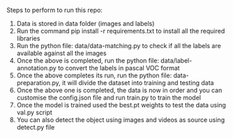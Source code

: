 Steps to perform to run this repo:
1. Data is stored in data folder (images and labels)
2. Run the command pip install -r requirements.txt to install all the required libraries
3. Run the python file: data/data-matching.py to check if all the labels are available against all the images
4. Once the above is completed, run the python file: data/label-annotation.py to convert the labels in pascal VOC format
5. Once the above completes its run, run the python file: data-preparation.py, it will divide the dataset into training and testing data
6. Once the above one is completed, the data is now in order and you can customise the config.json file and run train.py to train the model
7. Once the model is trained used the best.pt weights to test the data using val.py script
8. You can also detect the object using images and videos as source using detect.py file
